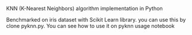 KNN (K-Nearest Neighbors) algorithm implementation in Python

Benchmarked on iris dataset with Scikit Learn library.
you can use this by clone pyknn.py. You can see how to use it on pyknn usage notebook
